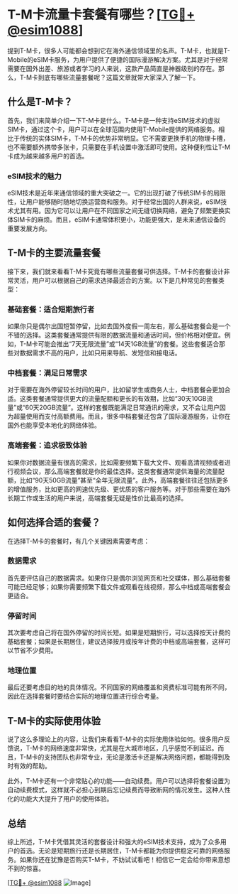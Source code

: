 # T-M卡流量卡套餐有哪些？[[TG💪+ @esim1088](https://t.me/s/esim1088)]

提到T-M卡，很多人可能都会想到它在海外通信领域里的名声。T-M卡，也就是T-Mobile的eSIM卡服务，为用户提供了便捷的国际漫游解决方案。尤其是对于经常需要在国外出差、旅游或者学习的人来说，这款产品简直是神器级别的存在。那么，T-M卡到底有哪些流量套餐呢？这篇文章就带大家深入了解一下。

## 什么是T-M卡？

首先，我们来简单介绍一下T-M卡是什么。T-M卡是一种支持eSIM技术的虚拟SIM卡，通过这个卡，用户可以在全球范围内使用T-Mobile提供的网络服务。相比于传统的实体SIM卡，T-M卡的优势非常明显。它不需要更换手机的物理卡槽，也不需要额外携带多张卡，只需要在手机设置中激活即可使用。这种便利性让T-M卡成为越来越多用户的首选。

### eSIM技术的魅力

eSIM技术是近年来通信领域的重大突破之一。它的出现打破了传统SIM卡的局限性，让用户能够随时随地切换运营商和服务。对于经常出国的人群来说，eSIM技术尤其有用。因为它可以让用户在不同国家之间无缝切换网络，避免了频繁更换实体SIM卡的麻烦。而且，eSIM卡通常体积更小，功能更强大，是未来通信设备的重要发展方向。

## T-M卡的主要流量套餐

接下来，我们就来看看T-M卡究竟有哪些流量套餐可供选择。T-M卡的套餐设计非常灵活，用户可以根据自己的需求选择最适合的方案。以下是几种常见的套餐类型：

### 基础套餐：适合短期旅行者

如果你只是偶尔出国短暂停留，比如去国外度假一周左右，那么基础套餐会是一个不错的选择。这类套餐通常提供有限的数据流量和通话时间，但价格相对便宜。例如，T-M卡可能会推出“7天无限流量”或“14天1GB流量”的套餐。这些套餐适合那些对数据需求不高的用户，比如只用来导航、发短信和接电话。

### 中档套餐：满足日常需求

对于需要在海外停留较长时间的用户，比如留学生或商务人士，中档套餐会更加合适。这类套餐通常提供更大的流量配额和更长的有效期，比如“30天10GB流量”或“60天20GB流量”。这样的套餐既能满足日常通讯的需求，又不会让用户因为超量使用而支付高额费用。而且，很多中档套餐还包含了国际漫游服务，让你在国外也能享受本地化的网络体验。

### 高端套餐：追求极致体验

如果你对数据流量有很高的需求，比如需要频繁下载大文件、观看高清视频或者进行视频会议，那么高端套餐就是你的最佳选择。这类套餐通常提供海量的流量配额，比如“90天50GB流量”甚至“全年无限流量”。此外，高端套餐往往还包括更多的增值服务，比如更高的网速优先级、更优质的客户服务等。对于那些需要在海外长期工作或生活的用户来说，高端套餐无疑是性价比最高的选择。

## 如何选择合适的套餐？

在选择T-M卡的套餐时，有几个关键因素需要考虑：

### 数据需求

首先要评估自己的数据需求。如果你只是偶尔浏览网页和社交媒体，那么基础套餐可能已经足够；如果你需要频繁下载文件或观看在线视频，那么中档或高端套餐会更适合。

### 停留时间

其次要考虑自己将在国外停留的时间长短。如果是短期旅行，可以选择按天计费的基础套餐；如果是长期居住，建议选择按月或按年计费的中档或高端套餐，这样可以节省不少费用。

### 地理位置

最后还要考虑目的地的具体情况。不同国家的网络覆盖和资费标准可能有所不同，因此在选择套餐时要结合实际的地理位置进行综合考量。

## T-M卡的实际使用体验

说了这么多理论上的内容，让我们来看看T-M卡的实际使用体验如何。很多用户反馈说，T-M卡的网络速度非常快，尤其是在大城市地区，几乎感觉不到延迟。而且，T-M卡的支持团队也非常专业，无论是激活卡还是解决网络问题，都能得到及时有效的帮助。

此外，T-M卡还有一个非常贴心的功能——自动续费。用户可以选择将套餐设置为自动续费模式，这样就不必担心到期后忘记续费而导致断网的情况发生。这种人性化的功能大大提升了用户的使用体验。

## 总结

综上所述，T-M卡凭借其灵活的套餐设计和强大的eSIM技术支持，成为了众多用户的首选。无论是短期旅行还是长期居住，T-M卡都能为你提供稳定可靠的网络服务。如果你还在犹豫是否购买T-M卡，不妨试试看吧！相信它一定会给你带来意想不到的惊喜。

[[TG💪+ @esim1088](https://t.me/s/esim1088) ![Image](https://i.postimg.cc/4NQfJmqS/Snipaste-2025-05-13-00-14-12.png)]